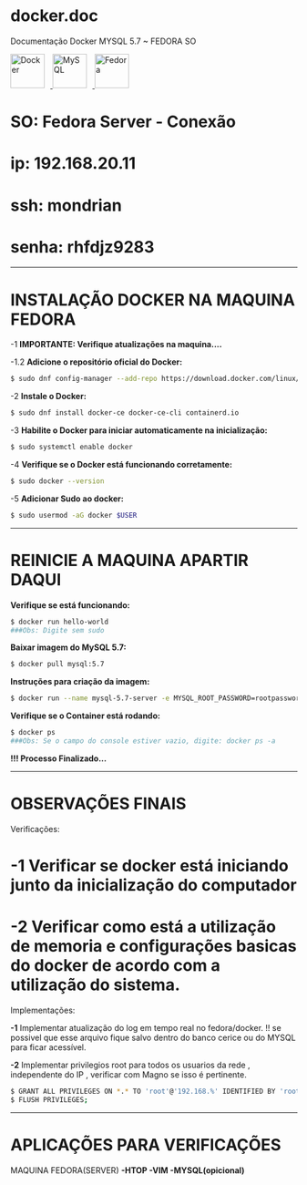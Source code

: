 # docker.doc 
Documentação Docker MYSQL 5.7 ~ FEDORA SO
<p align="left">
    <a href="#">
        <img 
            alt="Docker" 
            title="Docker"
            width="60px" 
            style="padding-right: 10px;" 
            src="https://cdn.jsdelivr.net/gh/devicons/devicon@latest/icons/docker/docker-original-wordmark.svg"
        />
    </a>
    <a href="#">
        <img 
            alt="MySQL" 
            title="MySQL"
            width="60px" 
            style="padding-right: 10px;" 
            src="https://cdn.jsdelivr.net/gh/devicons/devicon@latest/icons/mysql/mysql-original-wordmark.svg"
        />
    </a>
    <a href="#" >
        <img 
            alt="Fedora" 
            title="Fedora"
            width="60px" 
            style="padding-right: 10px;" 
            src="https://cdn.jsdelivr.net/gh/devicons/devicon@latest/icons/fedora/fedora-original.svg"
        />
    </a>
</p>

# SO:     Fedora Server - Conexão
# ip:     192.168.20.11
# ssh:    mondrian
# senha:  rhfdjz9283

---------------------------------------------
#    INSTALAÇÃO DOCKER NA MAQUINA FEDORA

-1    **IMPORTANTE: Verifique atualizações na maquina....**

-1.2	**Adicione o repositório oficial do Docker:**
```bash
$ sudo dnf config-manager --add-repo https://download.docker.com/linux/fedora/docker-ce.repo
```
-2	**Instale o Docker:**
```bash
$ sudo dnf install docker-ce docker-ce-cli containerd.io
```
-3	**Habilite o Docker para iniciar automaticamente na inicialização:**
```bash
$ sudo systemctl enable docker
```
-4	**Verifique se o Docker está funcionando corretamente:**
```bash
$ sudo docker --version
```
-5	**Adicionar Sudo ao docker:**
```bash
$ sudo usermod -aG docker $USER
```
-------------------------------------------
#    REINICIE A MAQUINA APARTIR DAQUI

**Verifique se está funcionando:**
```bash
$ docker run hello-world
###Obs: Digite sem sudo
```
**Baixar imagem do MySQL 5.7:**
```bash
$ docker pull mysql:5.7
```
**Instruções para criação da imagem:**
```bash
$ docker run --name mysql-5.7-server -e MYSQL_ROOT_PASSWORD=rootpassword -e MYSQL_DATABASE=cerice -p 3306:3306 -d mysql:5.7
```
**Verifique se o Container está rodando:**
```bash
$ docker ps
###Obs: Se o campo do console estiver vazio, digite: docker ps -a
```
**!!! Processo Finalizado...**

--------------------------------------------
#    OBSERVAÇÕES FINAIS

Verificações:

# -1	Verificar se docker está iniciando junto da inicialização do computador

# -2 	Verificar como está a utilização de memoria e configurações basicas do docker de acordo com a utilização do sistema.

Implementações:

**-1**	Implementar atualização do log em tempo real no fedora/docker.
!! se possivel que esse arquivo fique salvo dentro do banco cerice ou do MYSQL para ficar acessível.

**-2** 	Implementar privilegios root para todos os usuarios da rede , independente do IP , verificar com Magno se isso é pertinente.
```bash
$ GRANT ALL PRIVILEGES ON *.* TO 'root'@'192.168.%' IDENTIFIED BY 'rootpassword' WITH GRANT OPTION;
$ FLUSH PRIVILEGES;
```
-------------------------------------------
#   APLICAÇÕES PARA VERIFICAÇÕES


MAQUINA FEDORA(SERVER)
**-HTOP
-VIM
-MYSQL(opicional)**
